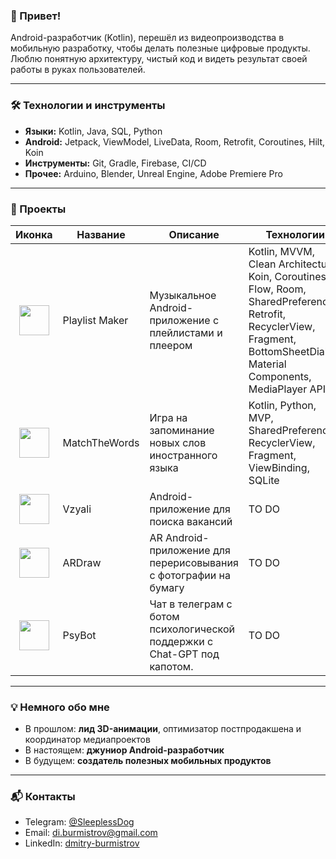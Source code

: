 ### 👋 Привет!

Android-разработчик (Kotlin), перешёл из видеопроизводства в мобильную разработку, чтобы делать полезные цифровые продукты.  
Люблю понятную архитектуру, чистый код и видеть результат своей работы в руках пользователей.

---

### 🛠 Технологии и инструменты
- **Языки:** Kotlin, Java, SQL, Python
- **Android:** Jetpack, ViewModel, LiveData, Room, Retrofit, Coroutines, Hilt, Koin
- **Инструменты:** Git, Gradle, Firebase, CI/CD
- **Прочее:** Arduino, Blender, Unreal Engine, Adobe Premiere Pro

---

### 📌 Проекты

| Иконка | Название | Описание | Технологии | GitHub |
|---------|---------|----------|------------|--------|
| <img src="https://github.com/user-attachments/assets/9c3a5059-988d-41aa-b9f2-ba2f34ec7f75" style="display:block; margin:auto; height:48px;"/> | Playlist Maker | Музыкальное Android-приложение с плейлистами и плеером | Kotlin, MVVM, Clean Architecture, Koin, Coroutines, Flow, Room, SharedPreferences, Retrofit, RecyclerView, Fragment, BottomSheetDialog, Material Components, MediaPlayer API | [перейти](https://github.com/SleeplessShu/PlaylistMaker) |
| <img src="https://github.com/user-attachments/assets/c394689a-b079-428f-a227-9e2d34484161" style="display:block; margin:auto; height:48px;"/> | MatchTheWords | Игра на запоминание новых слов иностранного языка | Kotlin, Python, MVP, SharedPreferences, RecyclerView, Fragment, ViewBinding, SQLite  | [перейти](https://github.com/SleeplessShu/MatchTheWords) |
| <img src="https://github.com/user-attachments/assets/772767cd-2287-4227-be7f-ed5c17144b09" style="display:block; margin:auto; height:48px;"/> | Vzyali | Android-приложение для поиска вакансий | TO DO | [перейти](https://github.com/SleeplessShu/Vzyali) |
| <img src="https://github.com/user-attachments/assets/f0c03381-6765-4d61-b773-505ce1d19f78" style="display:block; margin:auto; height:48px;"/> | ARDraw | AR Android-приложение для перерисовывания с фотографии на бумагу | TO DO | [перейти](https://github.com/SleeplessShu/ARDraw) |
| <img src="https://github.com/user-attachments/assets/d82a0726-4673-4a1d-b979-106baf45359d" style="display:block; margin:auto; height:48px;"/> | PsyBot | Чат в телеграм с ботом психологической поддержки с Chat-GPT под капотом. | TO DO | [перейти](https://github.com/SleeplessShu/PsyBot) |

---

### 💡 Немного обо мне
- В прошлом: **лид 3D-анимации**, оптимизатор постпродакшена и координатор медиапроектов
- В настоящем: **джуниор Android-разработчик**
- В будущем: **создатель полезных мобильных продуктов**

---

### 📬 Контакты
- Telegram: [@SleeplessDog](https://t.me/SleeplessDog)
- Email: di.burmistrov@gmail.com
- LinkedIn: [dmitry-burmistrov](https://www.linkedin.com/in/dmitry-burmistrov-610665271/)
